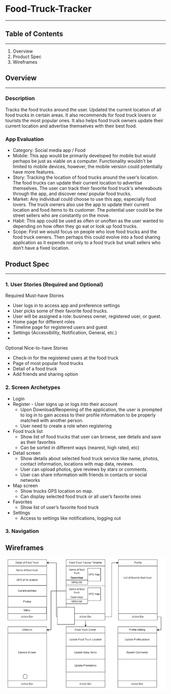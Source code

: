 # Food-Truck-Tracker

---

## Table of Contents

---
1. Overview
2. Product Spec
3. Wireframes

## Overview
---

### Description
Tracks the food trucks around the user. Updated the current location of all food trucks in certain areas. It also recommends for food truck lovers or tourists the most popular ones. It also helps food truck owners update their current location and advertise themselves with their best food. 

### App Evaluation

* Category: Social media app / Food
* Mobile: This app would be primarily developed for mobile but would perhaps be just as viable on a computer. Functionality wouldn't be limited to mobile devices, however, the mobile version could potentially have more features.
* Story: Tracking the location of food trucks around the user’s location. The food trucks can update their current location to advertise themselves. The user can track their favorite food truck's whereabouts through the app, and discover new/ popular food trucks.
* Market: Any individual could choose to use this app, especially food lovers. The truck owners also use the app to update their current location and food items to its customer. The potential user could be the street sellers who are constantly on the move.
* Habit: This app could be used as often or unoften as the user wanted to depending on how often they go eat or look up food trucks.
* Scope: First we would focus on people who love food trucks and the food truck owners.  Then perhaps this could evolve into a food sharing application as it expends not only to a food truck but small sellers who don’t have a fixed location. 

## Product Spec
---

### 1. User Stories (Required and Optional)

Required Must-have Stories
  * User logs in to access app and preference settings
  * User picks some of their favorite food trucks. 
  * User will be assigned a role:  business owner, registered user, or guest.
  * Home page for different roles
  * Timeline page for registered users and guest
  * Settings (Accessibility, Notification, General, etc.)
  * 
Optional Nice-to-have Stories
  * Check-in for the registered users at the food truck 
  * Page of most popular food trucks
  * Detail of a food truck
  * Add friends and sharing option

### 2. Screen Archetypes
* Login 
* Register - User signs up or logs into their account
   * Upon Download/Reopening of the application, the user is prompted to log in to gain access to their profile information to be properly matched with another person. 
   * User need to create a role when registering
* Food truck list
    * Show list of food trucks that user can browse, see details and save as their favorites
    * Can be sorted in different ways (nearest, high rated, etc)
* Detail screen
    * Show details about selected food truck service like name, photos, contact information, locations with map data, reviews.
    * User can upload photos, give reviews by stars or comments.
    * User can share information with friends in contacts or social networks
* Map screen
    * Show trucks GPS location on map.
    * Can display selected food truck or all user’s favorite ones
* Favorites
    * Show list of user’s favorite food truck
* Settings
    * Access to settings like notifications, logging out
### 3. Navigation

## Wireframes

![](https://github.com/vinhnghiemcr/Food-Truck-Tracker/blob/main/wireframe.drawio%20(2).png?raw=true)




